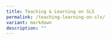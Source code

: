```yaml
---
title: Teaching & Learning on SLS
permalink: /teaching-learning-on-sls/
variant: markdown
description: ""
---
```

